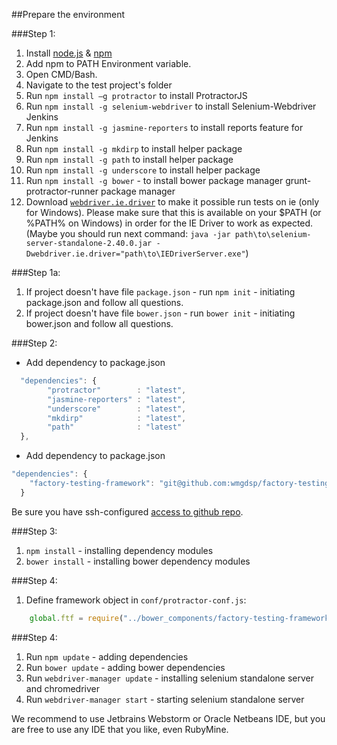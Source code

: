 ##Prepare the environment

###Step 1:
1. Install [node.js](http://nodejs.org/) & [npm](https://www.npmjs.org/)
2. Add npm to PATH Environment variable.
3. Open CMD/Bash.
4. Navigate to the test project's folder
5. Run `npm install –g protractor` to install ProtractorJS
6. Run `npm install -g selenium-webdriver` to install Selenium-Webdriver
Jenkins
7. Run `npm install -g jasmine-reporters` to install reports feature for Jenkins
8. Run `npm install -g mkdirp` to install helper package
9. Run `npm install -g path` to install helper package
10. Run `npm install -g underscore` to install helper package
11. Run `npm install -g bower` - to install bower package manager
grunt-protractor-runner package manager
12. Download [`webdriver.ie.driver`](http://docs.seleniumhq.org/download/) to make it possible run tests on ie (only for Windows).
Please make sure that this is available on your $PATH (or %PATH% on Windows) in order for the IE Driver to work as expected.
(Maybe you should run next command: `java -jar path\to\selenium-server-standalone-2.40.0.jar -Dwebdriver.ie.driver="path\to\IEDriverServer.exe"`)

###Step 1a:
1. If project doesn't have file `package.json` - run `npm init` - initiating package.json and follow all questions.
2. If project doesn't have file `bower.json` - run `bower init` - initiating bower.json and follow all questions.

###Step 2:
- Add dependency to package.json

```js 
  "dependencies": { 
        "protractor"        : "latest",
        "jasmine-reporters" : "latest",
        "underscore"        : "latest",
        "mkdirp"            : "latest",
        "path"              : "latest"
  },
```

- Add dependency to package.json

```js 
"dependencies": {
    "factory-testing-framework": "git@github.com:wmgdsp/factory-testing-framework#master"
  }
```

Be sure you have ssh-configured [access to github repo](https://help.github.com/articles/generating-ssh-keys).

###Step 3:
1. `npm install` - installing dependency modules
2. `bower install` - installing bower dependency modules

###Step 4:
1. Define framework object in `conf/protractor-conf.js`:
```js
    global.ftf = require("../bower_components/factory-testing-framework");
```

###Step 4:
1. Run `npm update` - adding dependencies
2. Run `bower update` - adding bower dependencies
3. Run `webdriver-manager update` - installing selenium standalone server and chromedriver
4. Run `webdriver-manager start` - starting selenium standalone server

We recommend to use Jetbrains Webstorm or Oracle Netbeans IDE, but you are free to use any IDE that you like, even RubyMine.
